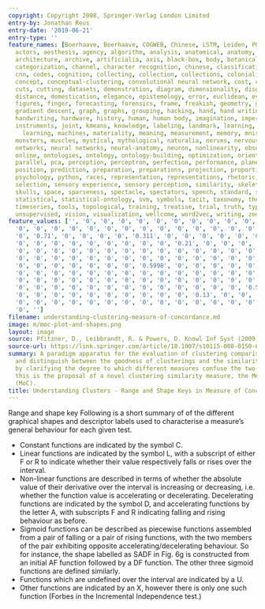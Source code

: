 ```yaml
---
copyright: Copyright 2008, Springer-Verlag London Limited
entry-by: Jonathan Reus
entry-date: '2019-06-21'
entry-type: ''
feature_names: [Boerhaave, Boerhaave, COGWEB, Chinese, LSTM, Leiden, PGM, RNN, Ruysch,
  actors, aesthesis, agency, algorithm, analysis, anatomical, anatomy, androgynous,
  architecture, archive, artificialia, axis, black-box, body, botanical, brain, categories,
  categorization, channel, character recognition, chinese, classification, clustering,
  cnn, codes, cognition, collecting, collection, collections, colonialism, commodification,
  concept, conceptual-clustering, convolutional neural network, cost, counting, cut,
  cuts, cutting, datasets, demonstration, diagram, dimensionality, disgust, dissection,
  distance, domestication, elegance, epistemology, error, euclidean, evaluation, eye,
  figures, finger, forecasting, forensics, frame, freakish, geometry, gesture, gestures,
  gradient descent, graph, graphs, grouping, hacking, hand, hand writing, hands, hands-on,
  handwriting, hardware, history, human, human body, imagination, imperfect, inscription,
  instruments, joint, kmeans, knowledge, labeling, landmark, learning, location, machine
    learning, machines, materiality, meaning, measurement, memory, mnist, model, models,
  monsters, muscles, mystical, mythological, naturalia, nerves, nervous system, network,
  networks, neural networks, neural-anatomy, neuron, nonlinearity, observation, offline,
  online, ontologies, ontology, ontology-building, optimization, orientation, orthogonality,
  parallel, pca, perception, perceptron, perfection, performance, planes, poetic,
  position, prediction, preparation, preparations, projection, proportion, proportions,
  psychology, python, races, representation, representations, rhetoric, rnn, segments,
  selection, sensory experience, sensory perception, similarity, skeleton, skin, skull,
  skulls, space, sparseness, spectacle, spectators, speech, standard, statistic-ontology,
  statistical, statistical-ontology, svm, symbols, tacit, taxonomy, theatre, time-series,
  timeseries, tools, topological, training, treatise, trial, truth, type, typography,
  unsupervised, vision, visualization, wellcome, word2vec, writing, zodiac, '']
feature_values: ['', '0', '0', '0', '0', '0', '0', '0', '0', '0', '0', '0', '0', '0',
  '0', '0', '0', '0', '0', '0', '0', '0', '0', '0', '0', '0', '0', '0', '0', '0',
  '0', '0.71', '0', '0', '0', '0', '0.311', '0', '0', '0', '0', '0', '0', '0.1', '0',
  '0', '0', '0', '0', '0', '0', '0', '0', '0', '0.21', '0', '0', '0', '0', '0', '0.75',
  '0', '0', '0', '0', '0', '0', '0', '0', '0', '0', '0', '0', '0', '0', '0', '0',
  '0', '0', '0', '0', '0', '0', '0', '0', '0', '0', '0', '0', '0', '0', '0', '0',
  '0', '0', '0', '0', '0', '0', '0', '0.5998', '0', '0', '0', '0', '0', '0', '0',
  '0', '0', '0', '0', '0', '0', '0', '0', '0', '0', '0', '0', '0', '0', '0', '0',
  '0', '0', '0', '0', '0', '0', '0', '0', '0', '0', '0', '0', '0', '0', '0', '0',
  '0', '0', '0', '0', '0', '0', '0', '0', '0', '0', '0', '0', '0', '0.51', '0', '0',
  '0', '0', '0', '0', '0', '0', '0', '0', '0', '0', '0.13', '0', '0', '0', '0', '0',
  '0', '0', '0', '0', '0', '0', '0', '0', '0', '0', '0', '0', '0', '0', '0', '0',
  '0', '']
filename: understanding-clustering-measure-of-concordance.md
image: m/moc-plot-and-shapes.png
layout: image
source: Pfitzner, D., Leibbrandt, R. & Powers, D. Knowl Inf Syst (2009) 19 361. https://doi.org/10.1007/s10115-008-0150-6
source-url: https://link.springer.com/article/10.1007/s10115-008-0150-6
summary: A paradigm apparatus for the evaluation of clustering comparison techniques
  and distinguish between the goodness of clusterings and the similarity of clusterings
  by clarifying the degree to which different measures confuse the two. Accompanying
  this is the proposal of a novel clustering similarity measure, the Measure of Concordance
  (MoC).
title: Understanding Clusters - Range and Shape Keys in Measure of Concordance
---
```


Range and shape key Following is a short summary of of the different graphical shapes and
descriptor labels used to characterise a measure’s general behaviour for each given test.

* Constant functions are indicated by the symbol C.
* Linear functions are indicated by the symbol L, with a subscript of either F or R to
indicate whether their value respectively falls or rises over the interval.
* Non-linear functions are described in terms of whether the absolute value of their derivative
over the interval is increasing or decreasing, i.e. whether the function value is
accelerating or decelerating. Decelerating functions are indicated by the symbol D, and accelerating functions by the letter A, with subscripts F and R indicating falling and
rising behaviour as before.
* Sigmoid functions can be described as piecewise functions assembled from a pair of
falling or a pair of rising functions, with the two members of the pair exhibiting opposite
accelerating/decelerating behaviour. So for instance, the shape labelled as SADF in Fig. 6g
is constructed from an initial AF function followed by a DF function. The other three
sigmoid functions are defined similarly.
* Functions which are undefined over the interval are indicated by a U.
* Other functions are indicated by an X, however there is only one such function (Forbes
in the Incremental Independence test.)